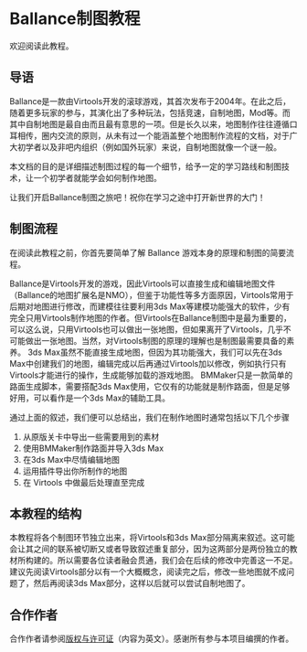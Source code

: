 # Ballance制图教程

欢迎阅读此教程。

## 导语

Ballance是一款由Virtools开发的滚球游戏，其首次发布于2004年。在此之后，随着更多玩家的参与，其演化出了多种玩法，包括竞速，自制地图，Mod等。而其中自制地图是最自由而且最有意思的一项。但是长久以来，地图制作往往遵循口耳相传，圈内交流的原则，从未有过一个能涵盖整个地图制作流程的文档，对于广大初学者以及非吧内组织（例如国外玩家）来说，自制地图就像一个谜一般。

本文档的目的是详细描述制图过程的每一个细节，给予一定的学习路线和制图技术，让一个初学者就能学会如何制作地图。

让我们开启Ballance制图之旅吧！祝你在学习之途中打开新世界的大门！

## 制图流程

在阅读此教程之前，你首先要简单了解 Ballance 游戏本身的原理和制图的简要流程。

Ballance是Virtools开发的游戏，因此Virtools可以直接生成和编辑地图文件（Ballance的地图扩展名是NMO），但鉴于功能性等多方面原因，Virtools常用于后期对地图进行修改，而建模往往要利用3ds Max等建模功能强大的软件，少有完全只用Virtools制作地图的作者。但Virtools在Ballance制图中是最为重要的，可以这么说，只用Virtools也可以做出一张地图，但如果离开了Virtools，几乎不可能做出一张地图。当然，对Virtools制图的原理的理解也是制图最需要具备的素养。
3ds Max虽然不能直接生成地图，但因为其功能强大，我们可以先在3ds Max中创建我们的地图，编辑完成以后再通过Virtools加以修改，例如执行只有Virtools才能进行的操作，生成能够加载的游戏地图。 
BMMaker只是一款简单的路面生成脚本，需要搭配3ds Max使用，它仅有的功能就是制作路面，但是足够好用，可以看作是一个3ds Max的辅助工具。 

通过上面的叙述，我们便可以总结出，我们在制作地图时通常包括以下几个步骤

1. 从原版关卡中导出一些需要用到的素材
2. 使用BMMaker制作路面并导入3ds Max
3. 在3ds Max中尽情编辑地图
4. 运用插件导出你所制作的地图
5. 在 Virtools 中做最后处理直至完成

## 本教程的结构

本教程将各个制图环节独立出来，将Virtools和3ds Max部分隔离来叙述。这可能会让其之间的联系被切断又或者导致叙述重复部分，因为这两部分是两份独立的教材所构建的。所以需要各位读者融会贯通，我们会在后续的修改中完善这一不足。建议先阅读Virtools部分以有一个大概概念，阅读完之后，修改一些地图就不成问题了，然后再阅读3ds Max部分，这样以后就可以尝试自制地图了。

## 合作作者

合作作者请参阅[版权与许可证](../license.md)（内容为英文）。感谢所有参与本项目编撰的作者。

